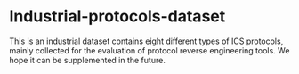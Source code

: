 # Industrial-protocols-dataset
This is an industrial dataset contains eight different types of ICS protocols, mainly collected for the evaluation of protocol reverse engineering tools. We hope it can be supplemented in the future.
